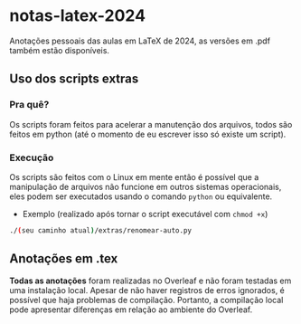 # notas-latex-2024
Anotações pessoais das aulas em LaTeX de 2024, as versões em .pdf também estão disponíveis.

## Uso dos scripts extras

### Pra quê?
Os scripts foram feitos para acelerar a manutenção dos arquivos, todos são feitos em python (até o momento de eu escrever isso só existe um script).

### Execução
Os scripts são feitos com o Linux em mente então é possível que a manipulação de arquivos não funcione em outros sistemas operacionais, eles podem ser executados usando o comando `python` ou equivalente.


- Exemplo (realizado após tornar o script executável com `chmod +x`)
```bash
./(seu caminho atual)/extras/renomear-auto.py
```

## Anotações em .tex

**Todas as anotações** foram realizadas no Overleaf e não foram testadas em uma instalação local. Apesar de não haver registros de erros ignorados, é possível que haja problemas de compilação. Portanto, a compilação local pode apresentar diferenças em relação ao ambiente do Overleaf.
